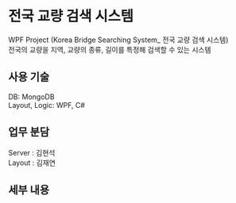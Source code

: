 # 전국 교량 검색 시스템
WPF Project (Korea Bridge Searching System_ 전국 교량 검색 시스템)  
전국의 교량을 지역, 교량의 종류, 길이를 특정해 검색할 수 있는 시스템  

## 사용 기술
DB: MongoDB  
Layout, Logic: WPF, C#  

## 업무 분담  
Server : 김현석  
Layout : 김재연  

## 세부 내용  
